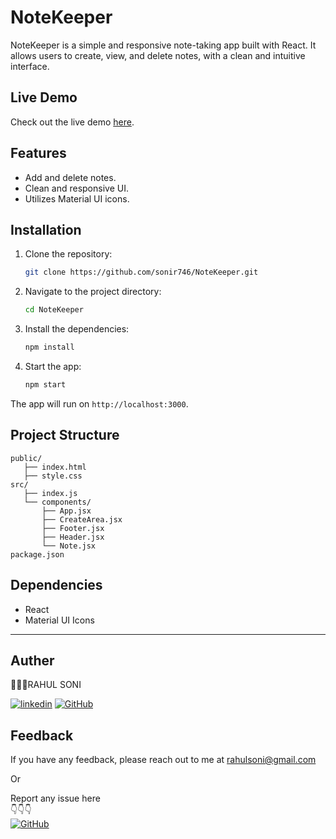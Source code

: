 # NoteKeeper

NoteKeeper is a simple and responsive note-taking app built with React. It allows users to create, view, and delete notes, with a clean and intuitive interface.

## Live Demo

Check out the live demo [here](https://note-keeper-g4wgiif94-sonir746s-projects.vercel.app/).

## Features

- Add and delete notes.
- Clean and responsive UI.
- Utilizes Material UI icons.

## Installation

1. Clone the repository:
   ```bash
   git clone https://github.com/sonir746/NoteKeeper.git
   ```

2. Navigate to the project directory:
   ```bash
   cd NoteKeeper
   ```

3. Install the dependencies:
   ```bash
   npm install
   ```

4. Start the app:
   ```bash
   npm start
   ```

The app will run on `http://localhost:3000`.

## Project Structure

```
public/
   ├── index.html
   ├── style.css
src/
   ├── index.js
   └── components/
       ├── App.jsx
       ├── CreateArea.jsx
       ├── Footer.jsx
       ├── Header.jsx
       └── Note.jsx
package.json
```

## Dependencies

- React
- Material UI Icons

---

## Auther

👨🏻‍💼RAHUL SONI

[![linkedin](https://img.shields.io/twitter/url?url=https%3A%2F%2Fwww.linkedin.com&style=social&logo=Linkedin&logoColor=White&label=Linkedin&labelColor=blue&color=blue&cacheSeconds=3600
)](https://www.linkedin.com/in/rahul-soni-004861227)
[![GitHub](https://img.shields.io/twitter/url?url=https%3A%2F%2Fgithub.com%2F&style=social&logo=GitHub&logoColor=Black&label=GitHub&labelColor=abcdef&color=fedcba&cacheSeconds=3600
)](https://github.com/sonir746)



## Feedback

If you have any feedback, please reach out to me at rahulsoni@gmail.com

Or

Report any issue here
<br>
👇👇👇
<br>
[![GitHub](https://img.shields.io/twitter/url?url=https%3A%2F%2Fgithub.com&style=social&logo=GitHub&label=issue&labelColor=grey&color=grey
)](https://github.com/sonir746/NoteKeeper/issues)